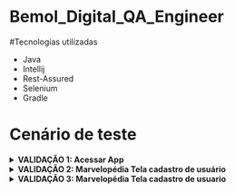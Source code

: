 # Bemol_Digital_QA_Engineer

#Tecnologias utilizadas 
- Java
- Intellij
- Rest-Assured
- Selenium
- Gradle


# Cenário de teste 

<details>
  <summary><strong>VALIDAÇÃO 1: Acessar App</strong></summary><br />
1. CT01-Verificar se o aplicativo instala corretamente no dispositivo Android.	

- ETAPAS PARA EXECUTAR.
    - Baixar o APK, instalá-lo e abrir.	

- RESULTADOS ESPERADOS.
    - O aplicativo é instalado e pode ser aberto sem erros.
    
2. CT02-Verificar se todas as páginas do aplicativo carregam corretamente após o lançamento.	

- ETAPAS PARA EXECUTAR.
    - Abra o aplicativo e navegue por todas as telas disponíveis.	

- RESULTADOS ESPERADOS.
    - Todas as páginas devem carregar sem erros e exibir conteúdo conforme esperado

3. CT03-Verificar se o aplicativo funciona corretamente quando o usuário recebe uma chamada enquanto está usando o aplicativo.

- ETAPAS PARA EXECUTAR.
    - Simular uma chamada durante o uso do aplicativo.	
    
- RESULTADOS ESPERADOS.
    - O aplicativo deve continuar funcionando corretamente, mantendo o estado do usuário
    
4. CT04-Verificar que o aplicativo não consuma memória excessiva ou interfira com outros aplicativos.	

- ETAPAS PARA EXECUTAR.
    - Monitorar o uso de memória do aplicativo durante várias sessões de uso.
    
- RESULTADOS ESPERADOS.
    - O aplicativo deve usar memória de forma eficiente e não afetar negativamente outros aplicativos</details>
    
    
<details>
  <summary><strong>VALIDAÇÃO 2: Marvelopédia Tela cadastro de usuário</strong></summary><br />
1. CT01-Verificar se a aplicação permite o login com credenciais válidas.

- ETAPAS PARA EXECUTAR.
    - Com o aplicativo aberto na tela de login. 
    - Insira um email válido e uma senha correta. Clique no botão de login.	 
    
- RESULTADOS ESPERADOS.
    - A aplicação deve permitir o login e redirecionar o usuário para a próxima tela.	

2. CT02-Verificar o comportamento da aplicação quando o campo de email é deixado vazio.

- ETAPAS PARA EXECUTAR.
    - Com o aplicativo aberto na tela de login.
    - Insira uma senha no campo de senha.
    - Clique no botão de login sem inserir nenhuma email.
    
- RESULTADOS ESPERADOS.
    -  A aplicação deve impedir o login e exibir uma mensagem de erro indicando que o campo de email não pode estar vazio.
	

3. CT03-Verificar o comportamento da aplicação quando o campo de senha é deixado vazio.


- ETAPAS PARA EXECUTAR.
    - Com o aplicativo aberto na tela de login.
    - Insira um email válido no campo de email.
    - Clique no botão de login sem inserir nenhuma senha.
    
- RESULTADOS ESPERADOS.
    - A aplicação deve impedir o login e exibir uma mensagem de erro indicando que o campo de senha não pode estar vazio.

4. CT04-Verificar o comportamento da aplicação quando são inseridas credenciais inválidas.


- ETAPAS PARA EXECUTAR.
    - Com o aplicativo aberto na tela de login.
    - Insira um email inválido e uma senha incorreta.
    - Clique no botão de login.
    
- RESULTADOS ESPERADOS.
    - A aplicação deve impedir o login e exibir uma mensagem de erro indicando que as credenciais estão incorretas.


5. CT05-Verificar se o botão "Criar uma Conta" direciona corretamente os usuários para a tela de registro.

- ETAPAS PARA EXECUTAR.
    - Com o aplicativo aberto na tela de login.
    - Toque no botão "Criar uma Conta"
    
- RESULTADOS ESPERADOS.
    - O usuário é levado para a tela de registro onde pode se inscrever para uma nova conta.</details>
 
 
<details>
  <summary><strong>VALIDAÇÃO 3: Marvelopédia Tela cadastro de usuario</strong></summary><br />
1. CT01-Verificar se o usuário consegue cadastrar uma nova senha corretamente.

- ETAPAS PARA EXECUTAR.
    - Com o aplicativo aberto na tela de cadastro.
    - Inserir um email válido no campo de email.
    - Digitar uma senha forte e repetir a senha corretamente no campo "Repita Senha".
    - Clicar no botão "Cadastrar".
    
- RESULTADOS ESPERADOS.
    - A senha é cadastrada com sucesso e o usuário é redirecionado para a tela principal ou uma mensagem de confirmação é exibida.

2. CT02-Verificar o comportamento do aplicativo quando o campo de email está vazio.

- ETAPAS PARA EXECUTAR.
    - Com o aplicativo aberto na tela de cadastro.
    - Deixar o campo de email vazio.
    - Digitar uma senha válida e repetir a senha corretamente.
    - Clicar no botão "Cadastrar".
    
- RESULTADOS ESPERADOS.
    - O aplicativo não permite o cadastro e exibe uma mensagem de erro solicitando que o campo de email seja preenchido.

3. CT03-Verificar se o aplicativo impede o cadastro quando as senhas digitadas não coincidem.

- ETAPAS PARA EXECUTAR.
    - Com o aplicativo aberto na tela de cadastro.
    - Inserir um email válido.
    - Digitar uma senha válida no campo de senha.
    - Digitar uma senha diferente no campo "Repita Senha".
    - Clicar no botão "Cadastrar".
    
- RESULTADOS ESPERADOS.
    - O aplicativo exibe uma mensagem de erro informando que as senhas não coincidem.

4. CT04-Verificar o comportamento do aplicativo quando a senha digitada não atende aos requisitos de segurança.

- ETAPAS PARA EXECUTAR.
    - Com o aplicativo aberto na tela de cadastro.
    - Inserir um email válido.
    - Digitar uma senha fraca no campo de senha (por exemplo, "1234").
    - Repetir a senha fraca.
    - Clicar no botão "Cadastrar".
    
- RESULTADOS ESPERADOS.
    - O aplicativo exibe uma mensagem de erro informando que a senha é muito fraca e não atende aos requisitos de segurança.

5. CT05-Verificar se o botão "Voltar" retorna corretamente para a tela anterior.


- ETAPAS PARA EXECUTAR.
    - Com o aplicativo aberto na tela de cadastro.
    - Clicar no botão "Voltar".
    
- RESULTADOS ESPERADOS.
    - O usuário é levado de volta para a tela anterior, geralmente a tela de login ou a tela inicial do aplicativo.


